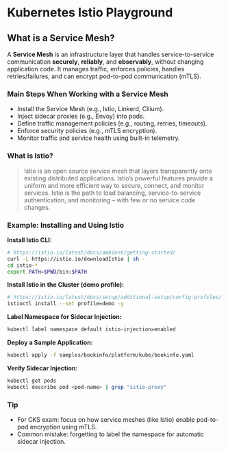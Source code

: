# Kubernetes Istio Playground


## What is a Service Mesh?

A **Service Mesh** is an infrastructure layer that handles service-to-service communication **securely**, **reliably**, and **observably**, without changing application code. It manages traffic, enforces policies, handles retries/failures, and can encrypt pod-to-pod communication (mTLS).

### Main Steps When Working with a Service Mesh
- Install the Service Mesh (e.g., Istio, Linkerd, Cilium).
- Inject sidecar proxies (e.g., Envoy) into pods.
- Define traffic management policies (e.g., routing, retries, timeouts).
- Enforce security policies (e.g., mTLS encryption).
- Monitor traffic and service health using built-in telemetry.

### What is Istio?
> Istio is an open source service mesh that layers transparently onto existing distributed applications. Istio’s powerful features provide a uniform and more efficient way to secure, connect, and monitor services. Istio is the path to load balancing, service-to-service authentication, and monitoring – with few or no service code changes. 

### Example: Installing and Using Istio

**Install Istio CLI:**
```bash
# https://istio.io/latest/docs/ambient/getting-started/
curl -L https://istio.io/downloadIstio | sh -
cd istio-*
export PATH=$PWD/bin:$PATH
```

**Install Istio in the Cluster (demo profile):**
```bash
# https://istio.io/latest/docs/setup/additional-setup/config-profiles/
istioctl install --set profile=demo -y
```

**Label Namespace for Sidecar Injection:**
```bash
kubectl label namespace default istio-injection=enabled
```

**Deploy a Sample Application:**
```bash
kubectl apply -f samples/bookinfo/platform/kube/bookinfo.yaml
```

**Verify Sidecar Injection:**
```bash
kubectl get pods
kubectl describe pod <pod-name> | grep "istio-proxy"
```

### Tip
- For CKS exam: focus on how service meshes (like Istio) enable pod-to-pod encryption using mTLS.
- Common mistake: forgetting to label the namespace for automatic sidecar injection.
